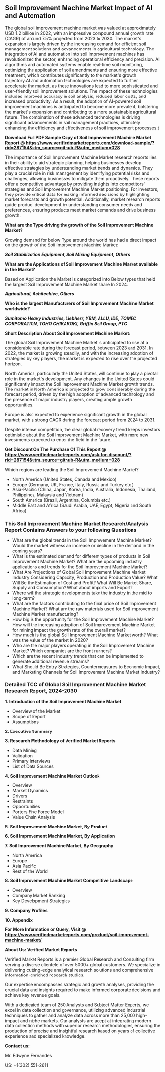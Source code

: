 <h2>Soil Improvement Machine Market Impact of AI and Automation</h2>The global soil improvement machine market was valued at approximately USD 1.2 billion in 2022, with an impressive compound annual growth rate (CAGR) of around 7.5% projected from 2023 to 2030. The market's expansion is largely driven by the increasing demand for efficient soil management solutions and advancements in agricultural technology. The integration of AI and automation into soil improvement machines has revolutionized the sector, enhancing operational efficiency and precision. AI algorithms and automated systems enable real-time soil monitoring, optimizing the application of soil amendments and ensuring more effective treatment, which contributes significantly to the market's growth trajectory.AI and automation technologies are expected to further accelerate the market, as these innovations lead to more sophisticated and user-friendly soil improvement solutions. The impact of these technologies includes improved accuracy in soil analysis, reduced labor costs, and increased productivity. As a result, the adoption of AI-powered soil improvement machines is anticipated to become more prevalent, bolstering the market's expansion and contributing to a more sustainable agricultural future. The combination of these advanced technologies is driving significant advancements in soil management practices, ultimately enhancing the efficiency and effectiveness of soil improvement processes.t</p><p id="" class=""><strong>Download Full PDF Sample Copy of Soil Improvement Machine Market Report @ <a href="https://www.verifiedmarketreports.com/download-sample/?rid=287154&utm_source=github-R&utm_medium=028" target="_blank">https://www.verifiedmarketreports.com/download-sample/?rid=287154&utm_source=github-R&utm_medium=028</a></strong></p><p>The importance of&nbsp;Soil Improvement Machine Market research reports lies in their ability to aid strategic planning, helping businesses develop effective strategies by understanding market trends and dynamics. They play a crucial role in risk management by identifying potential risks and challenges, allowing businesses to mitigate them proactively. These reports offer a competitive advantage by providing insights into competitors' strategies and Soil Improvement Machine Market positioning. For investors, they provide critical data for making informed decisions by highlighting market forecasts and growth potential. Additionally, market research reports guide product development by understanding consumer needs and preferences, ensuring products meet market demands and drive business growth.</p><p><strong>What are the&nbsp;Type driving the growth of the Soil Improvement Machine Market?</strong></p><p id="" class="">Growing demand for below Type around the world has had a direct impact on the growth of the Soil Improvement Machine Market:</p><em><strong>Soil Stabilization Equipment, Soil Mixing Equipment, Others</strong></em></p><strong>What are the&nbsp;Applications&nbsp;of Soil Improvement Machine Market available in the Market?</strong></p><p id="" class="">Based on Application the Market is categorized into Below types that held the largest Soil Improvement Machine Market share In 2024.</p><em><strong>Agricultural, Achitechive, Others</strong></em></p><strong>Who is the largest Manufacturers of Soil Improvement Machine Market worldwide?</strong></p><p><em><strong>Sumitomo Heavy Industries, Liebherr, YBM, ALLU, IDE, TOMEC CORPORATION, TOHO CHIKAKOKI, Griffin Soil Group, PTC</strong></em></p><p id="" class=""><strong>Short Description About Soil Improvement Machine Market:</strong></p><p>The global Soil Improvement Machine Market is anticipated to rise at a considerable rate during the forecast period, between 2023 and 2031. In 2022, the market is growing steadily, and with the increasing adoption of strategies by key players, the market is expected to rise over the projected horizon.</p><p>North America, particularly the United States, will continue to play a pivotal role in the market's development. Any changes in the United States could significantly impact the Soil Improvement Machine Market growth trends. The market in North America is projected to grow considerably during the forecast period, driven by the high adoption of advanced technology and the presence of major industry players, creating ample growth opportunities.</p><p>Europe is also expected to experience significant growth in the global market, with a strong CAGR during the forecast period from 2024 to 2031.</p><p>Despite intense competition, the clear global recovery trend keeps investors optimistic about the Soil Improvement Machine Market, with more new investments expected to enter the field in the future.</p><p id="" class=""><strong>Get Discount On The Purchase Of This Report @ <a href="https://www.verifiedmarketreports.com/ask-for-discount/?rid=287154&utm_source=github-R&utm_medium=028" target="_blank">https://www.verifiedmarketreports.com/ask-for-discount/?rid=287154&utm_source=github-R&utm_medium=028</a></strong></p>Which regions are leading the Soil Improvement Machine Market?</p><ul><li>North America (United States, Canada and Mexico)</li><li>Europe (Germany, UK, France, Italy, Russia and Turkey etc.)</li><li>Asia-Pacific (China, Japan, Korea, India, Australia, Indonesia, Thailand, Philippines, Malaysia and Vietnam)</li><li>South America (Brazil, Argentina, Columbia etc.)</li><li>Middle East and Africa (Saudi Arabia, UAE, Egypt, Nigeria and South Africa)</li></ul><h3 id="" class="">This Soil Improvement Machine Market Research/Analysis Report Contains Answers to your following Questions</h3><ul><li>What are the global trends in the Soil Improvement Machine Market? Would the market witness an increase or decline in the demand in the coming years?</li><li>What is the estimated demand for different types of products in Soil Improvement Machine Market? What are the upcoming industry applications and trends for the Soil Improvement Machine Market?</li><li>What Are Projections of Global Soil Improvement Machine Market Industry Considering Capacity, Production and Production Value? What Will Be the Estimation of Cost and Profit? What Will Be Market Share, Supply and Consumption? What about imports and Export?</li><li>Where will the strategic developments take the industry in the mid to long-term?</li><li>What are the factors contributing to the final price of Soil Improvement Machine Market? What are the raw materials used for Soil Improvement Machine Market manufacturing?</li><li>How big is the opportunity for the Soil Improvement Machine Market? How will the increasing adoption of Soil Improvement Machine Market for mining impact the growth rate of the overall market?</li><li>How much is the global Soil Improvement Machine Market worth? What was the value of the market In 2020?</li><li>Who are the major players operating in the Soil Improvement Machine Market? Which companies are the front runners?</li><li>Which are the recent industry trends that can be implemented to generate additional revenue streams?</li><li>What Should Be Entry Strategies, Countermeasures to Economic Impact, and Marketing Channels for Soil Improvement Machine Market Industry?</li></ul><h3 id="" class="">Detailed TOC of Global Soil Improvement Machine Market Research Report, 2024-2030</h3><p id="" class=""><strong>1. Introduction of the Soil Improvement Machine Market</strong></p><ul><li>Overview of the Market</li><li>Scope of Report</li><li>Assumptions</li></ul><p id="" class=""><strong>2. Executive Summary</strong></p><p id="" class=""><strong>3. Research Methodology of Verified Market Reports</strong></p><ul><li>Data Mining</li><li>Validation</li><li>Primary Interviews</li><li>List of Data Sources</li></ul><p id="" class=""><strong>4. Soil Improvement Machine Market Outlook</strong></p><ul><li>Overview</li><li>Market Dynamics</li><li>Drivers</li><li>Restraints</li><li>Opportunities</li><li>Porters Five Force Model</li><li>Value Chain Analysis</li></ul><p id="" class=""><strong>5. Soil Improvement Machine Market, By Product</strong></p><p id="" class=""><strong>6. Soil Improvement Machine Market, By Application</strong></p><p id="" class=""><strong>7. Soil Improvement Machine Market, By Geography</strong></p><ul><li>North America</li><li>Europe</li><li>Asia Pacific</li><li>Rest of the World</li></ul><p id="" class=""><strong>8. Soil Improvement Machine Market Competitive Landscape</strong></p><ul><li>Overview</li><li>Company Market Ranking</li><li>Key Development Strategies</li></ul><p id="" class=""><strong>9. Company Profiles</strong></p><p id="" class=""><strong>10. Appendix</strong></p><p id="" class=""><strong>For More Information or Query, Visit @ <a href="https://www.verifiedmarketreports.com/product/soil-improvement-machine-market/" target="_blank">https://www.verifiedmarketreports.com/product/soil-improvement-machine-market/</a></strong></p><p id="" class=""><strong>About Us: Verified Market Reports</strong></p><p id="" class="">Verified Market Reports is a premier Global Research and Consulting firm serving a diverse clientele of over 5000+ global customers. We specialize in delivering cutting-edge analytical research solutions and comprehensive information-enriched research studies.</p><p id="" class="">Our expertise encompasses strategic and growth analyses, providing the crucial data and insights required to make informed corporate decisions and achieve key revenue goals.</p><p id="" class="">With a dedicated team of 250 Analysts and Subject Matter Experts, we excel in data collection and governance, utilizing advanced industrial techniques to gather and analyze data across more than 25,000 high-impact and niche markets. Our analysts are adept at integrating modern data collection methods with superior research methodologies, ensuring the production of precise and insightful research based on years of collective experience and specialized knowledge.</p><p id="" class=""><strong>Contact us:</strong></p><p id="" class="">Mr. Edwyne Fernandes</p><p id="" class="">US: +1(302) 551-2611</p>